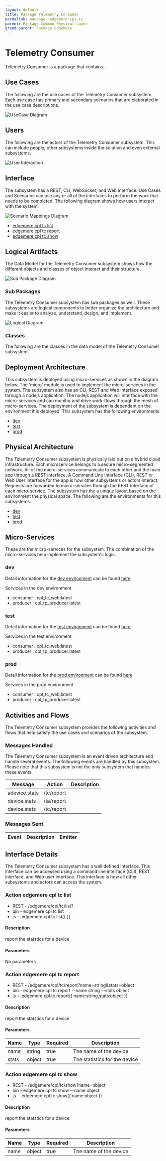 ```yaml
---
layout: default
title: Package Telemetry Consumer
permalink: package--edgemere-cpl-tc
parent: Package Common Physical Layer
grand_parent: Package edgemere
---
```


# Telemetry Consumer

Telemetry Consumer is a package that contains...



## Use Cases

The following are the use cases of the Telemetry Consumer subsystem. Each use case has primary and secondary scenarios
that are elaborated in the use case descriptions.



![UseCase Diagram](./usecases.png)

## Users

The following are the actors of the Telemetry Consumer subsystem. This can include people, other subsystems
inside the solution and even external subsystems.



![User Interaction](./userinteraction.png)

## Interface

The subsystem has a REST, CLI, WebSocket, and Web interface. Use Cases and Scenarios can use any or all
of the interfaces to perform the work that needs to be completed. The following  diagram shows how
users interact with the system.

![Scenario Mappings Diagram](./scenariomapping.png)

* [ edgemere cpl tc list](#action--edgemere-cpl-tc-list)
* [ edgemere cpl tc report](#action--edgemere-cpl-tc-report)
* [ edgemere cpl tc show](#action--edgemere-cpl-tc-show)


## Logical Artifacts

The Data Model for the  Telemetry Consumer subsystem shows how the different objects and classes of object interact
and their structure.

![Sub Package Diagram](./subpackage.png)

### Sub Packages

The Telemetry Consumer subsystem has sub packages as well. These subsystems are logical components to better
organize the architecture and make it easier to analyze, understand, design, and implement.



![Logical Diagram](./logical.png)

### Classes

The following are the classes in the data model of the Telemetry Consumer subsystem.




## Deployment Architecture

This subsystem is deployed using micro-services as shown in the diagram below. The 'micro' module is
used to implement the micro-services in the system. The subsystem also has an CLI, REST and Web Interface
exposed through a nodejs application. The nodejs application will interface with the micro-services and
can monitor and drive work-flows through the mesh of micro-services. The deployment of the subsystem is
dependent on the environment it is deployed. This subsystem has the following environments:
* [dev](environment--edgemere-cpl-tc-dev)
* [test](environment--edgemere-cpl-tc-test)
* [prod](environment--edgemere-cpl-tc-prod)



## Physical Architecture

The Telemetry Consumer subsystem is physically laid out on a hybrid cloud infrastructure. Each microservice belongs
to a secure micro-segmented network. All of the micro-services communicate to each other and the main app through a
REST interface. A Command Line Interface (CLI), REST or Web User interface for the app is how other subsystems or actors
interact. Requests are forwarded to micro-services through the REST interface of each micro-service. The subsystem has
the a unique layout based on the environment the physical space. The following are the environments for this
subsystems.
* [dev](environment--edgemere-cpl-tc-dev)
* [test](environment--edgemere-cpl-tc-test)
* [prod](environment--edgemere-cpl-tc-prod)


## Micro-Services

These are the micro-services for the subsystem. The combination of the micro-services help implement
the subsystem's logic.


### dev

Detail information for the [dev environment](environment--edgemere-cpl-tc-dev)
can be found [here](environment--edgemere-cpl-tc-dev)

Services in the dev environment

* consumer : cpl_tc_web:latest
* producer : cpl_tp_producer:latest


### test

Detail information for the [test environment](environment--edgemere-cpl-tc-test)
can be found [here](environment--edgemere-cpl-tc-test)

Services in the test environment

* consumer : cpl_tc_web:latest
* producer : cpl_tp_producer:latest


### prod

Detail information for the [prod environment](environment--edgemere-cpl-tc-prod)
can be found [here](environment--edgemere-cpl-tc-prod)

Services in the prod environment

* consumer : cpl_tc_web:latest
* producer : cpl_tp_producer:latest


## Activities and Flows
The Telemetry Consumer subsystem provides the following activities and flows that help satisfy the use
cases and scenarios of the subsystem.


### Messages Handled

The Telemetry Consumer subsystem is an event driven architecture and handle several events. The following
events are handled by this subsystem. Please note that this subsystem is not the only subsystem that handles
these events.

| Message | Action | Description |
| --- | --- | --- |
| adevice.stats | /tc/report |  |
| device.stats | /ta/report |  |
| device.stats | /tc/report |  |



### Messages Sent

| Event | Description | Emitter |
|-------|-------------|---------|



## Interface Details
The Telemetry Consumer subsystem has a well defined interface. This interface can be accessed using a
command line interface (CLI), REST interface, and Web user interface. This interface is how all other
subsystems and actors can access the system.

### Action  edgemere cpl tc list



* REST - /edgemere/cpl/tc/list?
* bin -  edgemere cpl tc list 
* js - .edgemere.cpl.tc.list({  })

#### Description
report the statstics for a device

#### Parameters

No parameters


### Action  edgemere cpl tc report



* REST - /edgemere/cpl/tc/report?name=string&amp;stats=object
* bin -  edgemere cpl tc report --name string --stats object
* js - .edgemere.cpl.tc.report({ name:string,stats:object })

#### Description
report the statstics for a device

#### Parameters

| Name | Type | Required | Description |
|---|---|---|---|
| name | string |true | The name of the device |
| stats | object |true | The statistics for the device |



### Action  edgemere cpl tc show



* REST - /edgemere/cpl/tc/show?name=object
* bin -  edgemere cpl tc show --name object
* js - .edgemere.cpl.tc.show({ name:object })

#### Description
report the statstics for a device

#### Parameters

| Name | Type | Required | Description |
|---|---|---|---|
| name | object |true | The name of the device |




